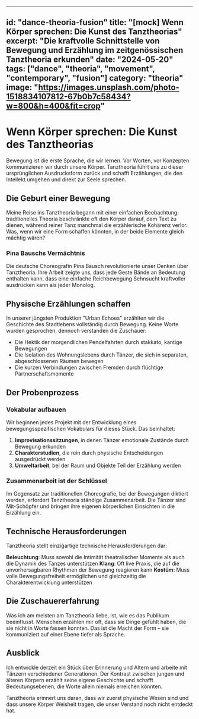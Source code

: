 
---
id: "dance-theoria-fusion"
title: "[mock] Wenn Körper sprechen: Die Kunst des Tanztheorias"
excerpt: "Die kraftvolle Schnittstelle von Bewegung und Erzählung im zeitgenössischen Tanztheoria erkunden"
date: "2024-05-20"
tags: ["dance", "theoria", "movement", "contemporary", "fusion"]
category: "theoria"
image: "https://images.unsplash.com/photo-1518834107812-67b0b7c58434?w=800&h=400&fit=crop"
---

# Wenn Körper sprechen: Die Kunst des Tanztheorias

Bewegung ist die erste Sprache, die wir lernen. Vor Worten, vor Konzepten kommunizieren wir durch unsere Körper. Tanztheoria führt uns zu dieser ursprünglichen Ausdrucksform zurück und schafft Erzählungen, die den Intellekt umgehen und direkt zur Seele sprechen.

## Die Geburt einer Bewegung

Meine Reise ins Tanztheoria begann mit einer einfachen Beobachtung: traditionelles Theoria beschränkte oft den Körper darauf, dem Text zu dienen, während reiner Tanz manchmal die erzählerische Kohärenz verlor. Was, wenn wir eine Form schaffen könnten, in der beide Elemente gleich mächtig wären?

### Pina Bauschs Vermächtnis

Die deutsche Choreografin Pina Bausch revolutionierte unser Denken über Tanztheoria. Ihre Arbeit zeigte uns, dass jede Geste Bände an Bedeutung enthalten kann, dass eine einfache Reichbewegung Sehnsucht kraftvoller ausdrücken kann als jeder Monolog.

## Physische Erzählungen schaffen

In unserer jüngsten Produktion "Urban Echoes" erzählten wir die Geschichte des Stadtlebens vollständig durch Bewegung. Keine Worte wurden gesprochen, dennoch verstanden die Zuschauer:

- Die Hektik der morgendlichen Pendelfahrten durch stakkato, kantige Bewegungen
- Die Isolation des Wohnungslebens durch Tänzer, die sich in separaten, abgeschlossenen Räumen bewegen
- Die kurzen Verbindungen zwischen Fremden durch flüchtige Partnerschaftsmomente

## Der Probenprozess

### Vokabular aufbauen
Wir beginnen jedes Projekt mit der Entwicklung eines bewegungsspezifischen Vokabulars für dieses Stück. Das beinhaltet:

1. **Improvisationssitzungen**, in denen Tänzer emotionale Zustände durch Bewegung erkunden
2. **Charakterstudien**, die rein durch physische Entscheidungen ausgedrückt werden
3. **Umweltarbeit**, bei der Raum und Objekte Teil der Erzählung werden

### Zusammenarbeit ist der Schlüssel
Im Gegensatz zur traditionellen Choreografie, bei der Bewegungen diktiert werden, erfordert Tanztheoria ständige Zusammenarbeit. Die Tänzer sind Mit-Schöpfer und bringen ihre eigenen körperlichen Einsichten in die Erzählung ein.

## Technische Herausforderungen

Tanztheoria stellt einzigartige technische Herausforderungen dar:

**Beleuchtung**: Muss sowohl die Intimität theatralischer Momente als auch die Dynamik des Tanzes unterstützen
**Klang**: Oft live Praxis, die auf die unvorhersagbaren Rhythmen der Bewegung reagieren kann
**Kostüm**: Muss volle Bewegungsfreiheit ermöglichen und gleichzeitig die Charakterentwicklung unterstützen

## Die Zuschauererfahrung

Was ich am meisten am Tanztheoria liebe, ist, wie es das Publikum beeinflusst. Menschen erzählen mir oft, dass sie Dinge gefühlt haben, die sie nicht in Worte fassen konnten. Das ist die Macht der Form – sie kommuniziert auf einer Ebene tiefer als Sprache.

## Ausblick

Ich entwickle derzeit ein Stück über Erinnerung und Altern und arbeite mit Tänzern verschiedener Generationen. Der Kontrast zwischen jungen und älteren Körpern erzählt seine eigene Geschichte und schafft Bedeutungsebenen, die Worte allein niemals erreichen könnten.

Tanztheoria erinnert uns daran, dass wir zuerst physische Wesen sind und dass unsere Körper Weisheit tragen, die unser Verstand noch nicht entdeckt hat.
